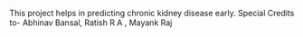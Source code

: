 This project helps in predicting chronic kidney disease early.
Special Credits to- Abhinav Bansal,
                    Ratish R A , Mayank Raj
